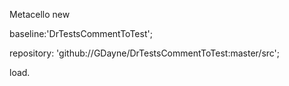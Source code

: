 Metacello new

baseline:'DrTestsCommentToTest';

repository: 'github://GDayne/DrTestsCommentToTest:master/src';

load.
